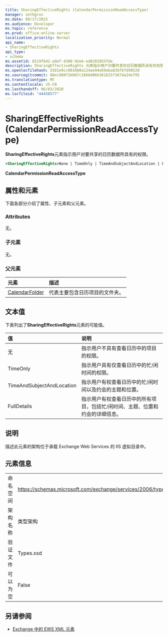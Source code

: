```yaml
---
title: SharingEffectiveRights (CalendarPermissionReadAccessType)
manager: sethgros
ms.date: 09/17/2015
ms.audience: Developer
ms.topic: reference
ms.prod: office-online-server
localization_priority: Normal
api_name:
- SharingEffectiveRights
api_type:
- schema
ms.assetid: b519f642-a9ef-4300-92e6-ed8202855fde
description: SharingEffectiveRights 元素指示用户对要共享的日历数据所具有的权限。
ms.openlocfilehash: 5581e9cc001608a124ae94e69eba836f6fd98520
ms.sourcegitcommit: 88ec988f2bb67c1866d06b361615f3674a24e795
ms.translationtype: MT
ms.contentlocale: zh-CN
ms.lasthandoff: 06/03/2020
ms.locfileid: "44458577"
---
```

# <a name="sharingeffectiverights-calendarpermissionreadaccesstype"></a>SharingEffectiveRights (CalendarPermissionReadAccessType)

**SharingEffectiveRights**元素指示用户对要共享的日历数据所具有的权限。 
  
```XML
<SharingEffectiveRights>None | TimeOnly | TimeAndSubjectAndLocation | FullDetails</SharingEffectiveRights>
```

 **CalendarPermissionReadAccessType**
## <a name="attributes-and-elements"></a>属性和元素

下面各部分介绍了属性、子元素和父元素。
  
### <a name="attributes"></a>Attributes

无。
  
### <a name="child-elements"></a>子元素

无。
  
### <a name="parent-elements"></a>父元素

|**元素**|**描述**|
|:-----|:-----|
|[CalendarFolder](calendarfolder.md) <br/> |代表主要包含日历项目的文件夹。  <br/> |
   
## <a name="text-value"></a>文本值

下表列出了**SharingEffectiveRights**元素的可能值。 
  
|**值**|**说明**|
|:-----|:-----|
|无  <br/> |指示用户不具有查看日历中的项目的权限。  <br/> |
|TimeOnly  <br/> |指示用户具有仅查看日历中的忙/闲时间的权限。  <br/> |
|TimeAndSubjectAndLocation  <br/> |指示用户有权查看日历中的忙/闲时间以及约会的主题和位置。  <br/> |
|FullDetails  <br/> |指示用户有权查看日历中的所有项目，包括忙/闲时间、主题、位置和约会的详细信息。  <br/> |
   
## <a name="remarks"></a>说明

描述此元素的架构位于承载 Exchange Web Services 的 IIS 虚拟目录中。
  
## <a name="element-information"></a>元素信息

|||
|:-----|:-----|
|命名空间  <br/> |https://schemas.microsoft.com/exchange/services/2006/types  <br/> |
|架构名称  <br/> |类型架构  <br/> |
|验证文件  <br/> |Types.xsd  <br/> |
|可以为空  <br/> |False  <br/> |
   
## <a name="see-also"></a>另请参阅



- [Exchange 中的 EWS XML 元素](ews-xml-elements-in-exchange.md)

